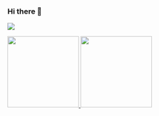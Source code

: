 ### Hi there 👋

<!--
**insung93/insung93** is a ✨ _special_ ✨ repository because its `README.md` (this file) appears on your GitHub profile.

Here are some ideas to get you started:

- 🔭 I’m currently working on ...
- 🌱 I’m currently learning ...
- 👯 I’m looking to collaborate on ...
- 🤔 I’m looking for help with ...
- 💬 Ask me about ...
- 📫 How to reach me: ...
- 😄 Pronouns: ...
- ⚡ Fun fact: ...
-->

<a href="https://hits.seeyoufarm.com"><img src="https://hits.seeyoufarm.com/api/count/incr/badge.svg?url=https%3A%2F%2Fgithub.com%2Finsung93&count_bg=%2379C83D&title_bg=%23555555&icon=aircanada.svg&icon_color=%23E7E7E7&title=hits&edge_flat=false"/></a>                 
  
<a href="https://github.com/insung93">
  <img src="https://github-readme-stats.vercel.app/api?username=insung93&count_private=true" height="160" />
</a>
<a href="https://github.com/insung93">
  <img src="https://github-readme-stats.vercel.app/api/top-langs/?username=insung93&langs_count=8&hide=html,css&layout=compact" height="160" />
</a>
